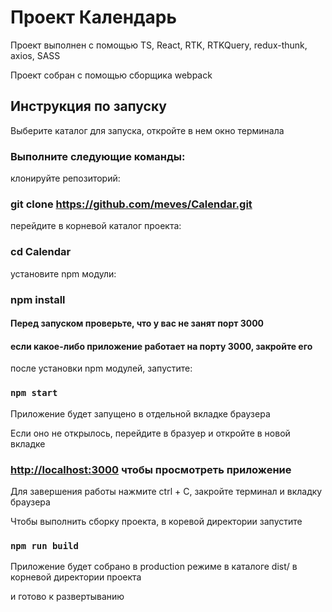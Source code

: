 # Проект Календарь

Проект выполнен с помощью TS, React, RTK, RTKQuery, redux-thunk, axios, SASS

Проект собран с помощью сборщика webpack

## Инструкция по запуску

Выберите каталог для запуска, откройте в нем окно терминала

### Выполните следующие команды:

клонируйте репозиторий:
### git clone https://github.com/meves/Calendar.git

перейдите в корневой каталог проекта:
### cd Calendar

установите npm модули:
### npm install

#### Перед запуском проверьте, что у вас не занят порт 3000
#### если какое-либо приложение работает на порту 3000, закройте его

после установки npm модулей, запустите:
### `npm start`

Приложение будет запущено в отдельной вкладке браузера

Если оно не открылось, перейдите в бразуер и откройте в новой вкладке

### [http://localhost:3000](http://localhost:3000) чтобы просмотреть приложение

Для завершения работы нажмите ctrl + C, закройте терминал и вкладку браузера

Чтобы выполнить сборку проекта, в коревой директории запустите

### `npm run build`

Приложение будет собрано в production режиме в каталоге dist/ в корневой директории проекта

и готово к развертыванию